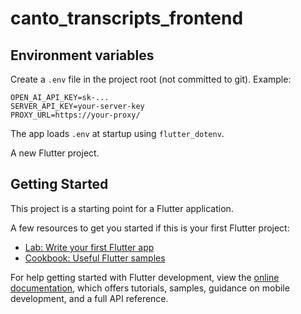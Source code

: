 # canto_transcripts_frontend

## Environment variables

Create a `.env` file in the project root (not committed to git). Example:

```
OPEN_AI_API_KEY=sk-...
SERVER_API_KEY=your-server-key
PROXY_URL=https://your-proxy/
```

The app loads `.env` at startup using `flutter_dotenv`.

A new Flutter project.

## Getting Started

This project is a starting point for a Flutter application.

A few resources to get you started if this is your first Flutter project:

- [Lab: Write your first Flutter app](https://docs.flutter.dev/get-started/codelab)
- [Cookbook: Useful Flutter samples](https://docs.flutter.dev/cookbook)

For help getting started with Flutter development, view the
[online documentation](https://docs.flutter.dev/), which offers tutorials,
samples, guidance on mobile development, and a full API reference.
